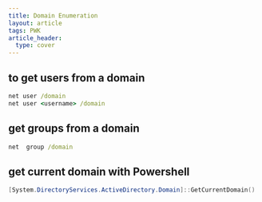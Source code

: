 ```yaml
---
title: Domain Enumeration
layout: article
tags: PWK
article_header:
  type: cover
---
```


## to get users from a domain

```cmd
net user /domain
net user <username> /domain
```

## get groups from a domain

```cmd
net  group /domain
```

## get current domain with Powershell

```powershell
[System.DirectoryServices.ActiveDirectory.Domain]::GetCurrentDomain()
```
